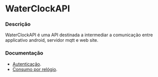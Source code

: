 # WaterClockAPI

### Descrição
WaterClockAPI é uma API destinada a intermediar a comunicação entre applicativo android, servidor mqtt e web site.

### Documentação
- [Autenticação](/docs/authentication.md).
- [Consumo por relógio](/docs/get_all_consumption_by_id.md).

